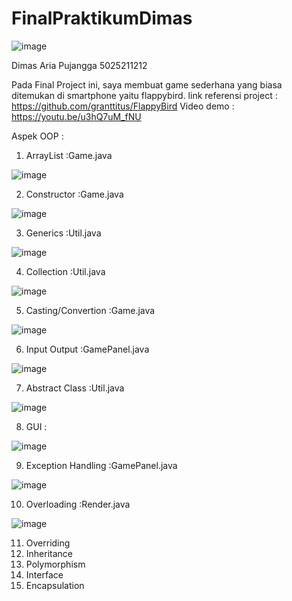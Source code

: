 # FinalPraktikumDimas

![image](https://user-images.githubusercontent.com/114992718/205886173-f49cc2ce-59d1-46d2-a338-b5ded6b9f282.png)




Dimas Aria Pujangga
5025211212

Pada Final Project ini, saya membuat game sederhana yang biasa ditemukan di smartphone yaitu flappybird.
link referensi project  : https://github.com/granttitus/FlappyBird
Video demo              : https://youtu.be/u3hQ7uM_fNU

Aspek OOP :
1. ArrayList :Game.java

![image](https://user-images.githubusercontent.com/114992718/207260655-61135472-5635-43bc-bb17-9b64be15f13c.png)

2. Constructor :Game.java

![image](https://user-images.githubusercontent.com/114992718/207260733-70a8fc35-c55a-4b25-be9b-173a18910a17.png)

3. Generics :Util.java

![image](https://user-images.githubusercontent.com/114992718/207260089-c7192d84-a1ab-4331-a7a7-09b35dd594c6.png)

4. Collection :Util.java

![image](https://user-images.githubusercontent.com/114992718/207260108-7285e913-6065-4661-84b7-8e61304a46ce.png)

5. Casting/Convertion :Game.java

![image](https://user-images.githubusercontent.com/114992718/207260535-4f11a0c2-d779-4d10-8f9e-64b4cfe2c429.png)

6. Input Output :GamePanel.java

![image](https://user-images.githubusercontent.com/114992718/207260319-34f1e907-f2e0-4034-8d77-e55679722d5c.png)

7. Abstract Class :Util.java

![image](https://user-images.githubusercontent.com/114992718/207260025-84ee2e5c-4f4f-436a-a506-807a98e50837.png)

8. GUI :

![image](https://user-images.githubusercontent.com/114992718/207264403-6c6b46ba-ad8c-4bfb-8f5f-277aa5236cb4.png)

9. Exception Handling :GamePanel.java

![image](https://user-images.githubusercontent.com/114992718/207260371-ebaec9fd-d120-43f5-bc1e-b62d66933719.png)

10. Overloading :Render.java

![image](https://user-images.githubusercontent.com/114992718/207259866-9846ac34-4bca-444d-9671-c8d6043dc037.png)

11. Overriding
12. Inheritance
13. Polymorphism
14. Interface
15. Encapsulation
